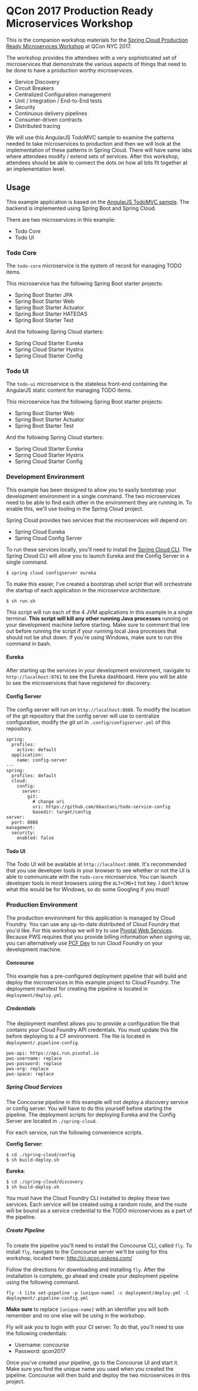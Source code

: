 # QCon 2017 Production Ready Microservices Workshop

This is the companion workshop materials for the [Spring Cloud Production Ready Microservices Workshop](https://qconnewyork.com/ny2017/workshops/implementing-production-ready-microservices-spring-cloud) at QCon NYC 2017.

The workshop provides the attendees with a very sophisticated set of microservices that demonstrate the various aspects of things that need to be done to have a production worthy microservices.

- Service Discovery
- Circuit Breakers
- Centralized Configuration management
- Unit / Integration / End-to-End tests
- Security
- Continuous delivery pipelines
- Consumer-driven contracts
- Distributed tracing

We will use this AngularJS TodoMVC sample to examine the patterns needed to take microservices to production and then we will look at the implementation of these patterns in Spring Cloud. There will have same labs where attendees modify / extend sets of services. After this workshop, attendees should be able to connect the dots on how all bits fit together at an implementation level.

## Usage

This example application is based on the [AngularJS TodoMVC sample](http://todomvc.com/). The backend is implemented using Spring Boot and Spring Cloud.

There are two microservices in this example:

- Todo Core
- Todo UI

### Todo Core

The `todo-core` microservice is the system of record for managing TODO items.

This microservice has the following Spring Boot starter projects:

- Spring Boot Starter JPA
- Spring Boot Starter Web
- Spring Boot Starter Actuator
- Spring Boot Starter HATEOAS
- Spring Boot Starter Test

And the following Spring Cloud starters:

- Spring Cloud Starter Eureka
- Spring Cloud Starter Hystrix
- Spring Cloud Starter Config

### Todo UI

The `todo-ui` microservice is the stateless front-end containing the AngularJS static content for managing TODO items.

This microservice has the following Spring Boot starter projects:

- Spring Boot Starter Web
- Spring Boot Starter Actuator
- Spring Boot Starter Test

And the following Spring Cloud starters:

- Spring Cloud Starter Eureka
- Spring Cloud Starter Hystrix
- Spring Cloud Starter Config

### Development Environment

This example has been designed to allow you to easily bootstrap your development environment in a single command. The two microservices need to be able to find each other in the environment they are running in. To enable this, we'll use tooling in the Spring Cloud project. 

Spring Cloud provides two services that the microservices will depend on:

- Spring Cloud Eureka
- Spring Cloud Config Server

To run these services locally, you'll need to install the [Spring Cloud CLI](https://cloud.spring.io/spring-cloud-cli/). The Spring Cloud CLI will allow you to launch Eureka and the Config Server in a single command.

    $ spring cloud configserver eureka

To make this easier, I've created a bootstrap shell script that will orchestrate the startup of each application in the microservice architecture.

    $ sh run.sh

This script will run each of the 4 JVM applications in this example in a single terminal. **This script will kill any other running Java processes** running on your development machine before starting. Make sure to comment that line out before running the script if your running local Java processes that should not be shut down. If you're using Windows, make sure to run this command in bash.

#### Eureka

After starting up the services in your development environment, navigate to `http://localhost:8761` to see the Eureka dashboard. Here you will be able to see the microservices that have registered for discovery.

#### Config Server

The config server will run on `http://localhost:8888`. To modify the location of the git repository that the config server will use to centralize configuration, modify the git uri in `.config/configserver.yml` of this repository.

    spring:
      profiles:
        active: default
      application:
        name: config-server
    ---
    spring:
      profiles: default
      cloud:
        config:
          server:
            git:
              # change uri
              uri: https://github.com/kbastani/todo-service-config
              basedir: target/config
    server:
      port: 8888
    management:
      security:
        enabled: false

#### Todo UI

The Todo UI will be available at `http://localhost:8080`. It's recommended that you use developer tools in your browser to see whether or not the UI is able to communicate with the `todo-core` microservice. You can launch developer tools in most browsers using the `ALT+CMD+I` hot key. I don't know what this would be for Windows, so do some Googling if you must!

### Production Environment

The production environment for this application is managed by Cloud Foundry. You can use any up-to-date distributed of Cloud Foundry that you'd like. For this workshop we will try to use [Pivotal Web Services](http://run.pivotal.io). Because PWS requires that you provide billing information when signing up, you can alternatively use [PCF Dev](https://pivotal.io/platform/pcf-tutorials/getting-started-with-pivotal-cloud-foundry-dev/introduction) to run Cloud Foundry on your development machine.

#### Concourse

This example has a pre-configured deployment pipeline that will build and deploy the microservices in this example project to Cloud Foundry. The deployment manifest for creating the pipeline is located in `deployment/deploy.yml`.

##### Credentials

The deployment manifest allows you to provide a configuration file that contains your Cloud Foundry API credentials. You must update this file before deploying to a CF environment. The file is located in `deployment/.pipeline-config`.

    pws-api: https://api.run.pivotal.io
    pws-username: replace
    pws-password: replace
    pws-org: replace
    pws-space: replace

##### Spring Cloud Services

The Concourse pipeline in this example will not deploy a discovery service or config server. You will have to do this yourself before starting the pipeline. The deployment scripts for deploying Eureka and the Config Server are located in `./spring-cloud`.

For each service, run the following convenience scripts.

**Config Server**:

    $ cd ./spring-cloud/config
    $ sh build-deploy.sh

**Eureka**:

    $ cd ./spring-cloud/discovery
    $ sh build-deploy.sh

You must have the Cloud Foundry CLI installed to deploy these two services. Each service will be created using a random route, and the route will be bound as a service credential to the TODO microservices as a part of the pipeline.

##### Create Pipeline

To create the pipeline you'll need to install the Concourse CLI, called `fly`. To install `fly`, navigate to the Concourse server we'll be using for this workshop, located here: http://ci.qcon.oskoss.com/

Follow the directions for downloading and installing `fly`. After the installation is complete, go ahead and create your deployment pipeline using the following command.

    fly -t lite set-pipeline -p [unique-name] -c deployment/deploy.yml -l deployment/.pipeline-config.yml

**Make sure** to replace `[unique-name]` with an identifier you will both remember and no one else will be using in the workshop.

Fly will ask you to login with your CI server. To do that, you'll need to use the following credentials:

  - Username: concourse
  - Password: qcon2017

Once you've created your pipeline, go to the Concourse UI and start it. Make sure you find the unique name you used when you created the pipeline. Concourse will then build and deploy the two microservices in this project.